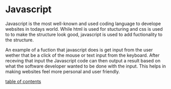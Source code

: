 # Javascript

Javascript is the most well-known and used coding language to develope websites in todays world. While html is used for stucturing and css is used to to make the structure look good, javascript is used to add fuctionality to the structure.

 An example of a fuction that javascript does is get input from the user wether that be a click of the mouse or text input from the keyboard. After receving that input the Javascript code can then output a result based on what the software developer wanted to be done with the input. This helps in making websites feel more personal and user friendly.



 [table of contents](./toc.md)